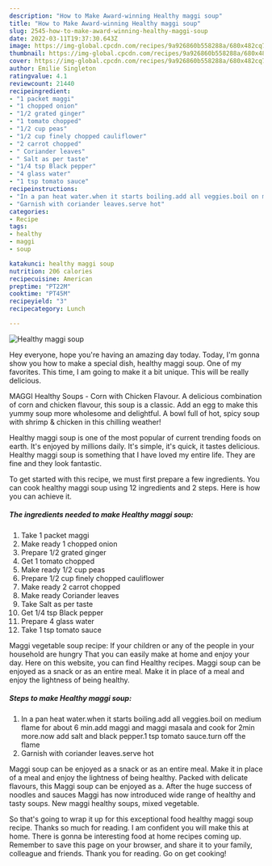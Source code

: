 ```yaml
---
description: "How to Make Award-winning Healthy maggi soup"
title: "How to Make Award-winning Healthy maggi soup"
slug: 2545-how-to-make-award-winning-healthy-maggi-soup
date: 2022-03-11T19:37:30.643Z
image: https://img-global.cpcdn.com/recipes/9a926860b558288a/680x482cq70/healthy-maggi-soup-recipe-main-photo.jpg
thumbnail: https://img-global.cpcdn.com/recipes/9a926860b558288a/680x482cq70/healthy-maggi-soup-recipe-main-photo.jpg
cover: https://img-global.cpcdn.com/recipes/9a926860b558288a/680x482cq70/healthy-maggi-soup-recipe-main-photo.jpg
author: Emilie Singleton
ratingvalue: 4.1
reviewcount: 21440
recipeingredient:
- "1 packet maggi"
- "1 chopped onion"
- "1/2 grated ginger"
- "1 tomato chopped"
- "1/2 cup peas"
- "1/2 cup finely chopped cauliflower"
- "2 carrot chopped"
- " Coriander leaves"
- " Salt as per taste"
- "1/4 tsp Black pepper"
- "4 glass water"
- "1 tsp tomato sauce"
recipeinstructions:
- "In a pan heat water.when it starts boiling.add all veggies.boil on medium flame for about 6 min.add maggi and maggi masala and cook for 2min more.now add salt and black pepper.1 tsp tomato sauce.turn off the flame"
- "Garnish with coriander leaves.serve hot"
categories:
- Recipe
tags:
- healthy
- maggi
- soup

katakunci: healthy maggi soup 
nutrition: 206 calories
recipecuisine: American
preptime: "PT22M"
cooktime: "PT45M"
recipeyield: "3"
recipecategory: Lunch

---
```



![Healthy maggi soup](https://img-global.cpcdn.com/recipes/9a926860b558288a/680x482cq70/healthy-maggi-soup-recipe-main-photo.jpg)

Hey everyone, hope you're having an amazing day today. Today, I'm gonna show you how to make a special dish, healthy maggi soup. One of my favorites. This time, I am going to make it a bit unique. This will be really delicious.

MAGGI Healthy Soups - Corn with Chicken Flavour. A delicious combination of corn and chicken flavour, this soup is a classic. Add an egg to make this yummy soup more wholesome and delightful. A bowl full of hot, spicy soup with shrimp & chicken in this chilling weather!

Healthy maggi soup is one of the most popular of current trending foods on earth. It's enjoyed by millions daily. It's simple, it's quick, it tastes delicious. Healthy maggi soup is something that I have loved my entire life. They are fine and they look fantastic.


To get started with this recipe, we must first prepare a few ingredients. You can cook healthy maggi soup using 12 ingredients and 2 steps. Here is how you can achieve it.

<!--inarticleads1-->

##### The ingredients needed to make Healthy maggi soup:

1. Take 1 packet maggi
1. Make ready 1 chopped onion
1. Prepare 1/2 grated ginger
1. Get 1 tomato chopped
1. Make ready 1/2 cup peas
1. Prepare 1/2 cup finely chopped cauliflower
1. Make ready 2 carrot chopped
1. Make ready  Coriander leaves
1. Take  Salt as per taste
1. Get 1/4 tsp Black pepper
1. Prepare 4 glass water
1. Take 1 tsp tomato sauce


Maggi vegetable soup recipe: If your children or any of the people in your household are hungry That you can easily make at home and enjoy your day. Here on this website, you can find Healthy recipes. Maggi soup can be enjoyed as a snack or as an entire meal. Make it in place of a meal and enjoy the lightness of being healthy. 

<!--inarticleads2-->

##### Steps to make Healthy maggi soup:

1. In a pan heat water.when it starts boiling.add all veggies.boil on medium flame for about 6 min.add maggi and maggi masala and cook for 2min more.now add salt and black pepper.1 tsp tomato sauce.turn off the flame
1. Garnish with coriander leaves.serve hot


Maggi soup can be enjoyed as a snack or as an entire meal. Make it in place of a meal and enjoy the lightness of being healthy. Packed with delicate flavours, this Maggi soup can be enjoyed as a. After the huge success of noodles and sauces Maggi has now introduced wide range of healthy and tasty soups. New maggi healthy soups, mixed vegetable. 

So that's going to wrap it up for this exceptional food healthy maggi soup recipe. Thanks so much for reading. I am confident you will make this at home. There is gonna be interesting food at home recipes coming up. Remember to save this page on your browser, and share it to your family, colleague and friends. Thank you for reading. Go on get cooking!
